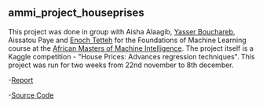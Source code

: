 ## ammi_project_houseprises
This project was done in group with Aisha Alaagib, [Yasser Bouchareb](https://github.com/BYSD), Aissatou Paye and [Enoch Tetteh](https://github.com/etetteh) for the Foundations of Machine Learning course at the [African Masters of Machine Intelligence](https://aimsammi.org/). The project itself is a Kaggle competition - "House Prices: Advances regression techniques". This project was run for two weeks from 22nd november to 8th december.

-[Report](https://github.com/ngnawejonas/ammi_project_houseprices/blob/master/House_Prices.pdf)

-[Source Code](https://github.com/BYSD/AMMI_Project)

